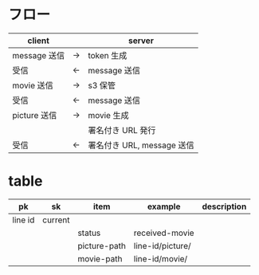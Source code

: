 # フロー

|client||server|
|-|-|-|
|message 送信|→|token 生成|
|受信|←|message 送信|
|movie 送信|→|s3 保管|
|受信|←|message 送信|
|picture 送信|→|movie 生成|
|||署名付き URL 発行|
|受信|←|署名付き URL, message 送信|

# table 

|pk|sk|item|example|description|
|-|-|-|-|-|
|line id|current||||
|||status|received-movie||
|||picture-path|line-id/picture/||
|||movie-path|line-id/movie/||

